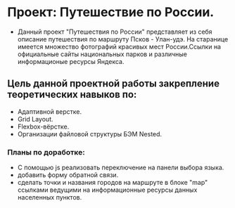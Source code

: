 # Проект: Путешествие по России.
- Данный проект  "Путешествия по России" представляет из себя описание путешествия по маршруту Псков - Улан-удэ. 
На старанице имеется множество фотографий красивых мест России.Ссылки на официальные сайты национальных парков и различные информационые 
ресурсы Яндекса. 
## Цель данной проектной работы закрепление теоретических  навыков по:
- Адаптивной верстке.
- Grid Layout.
- Flexbox-вёрстке.
- Организации файловой структуры БЭМ Nested.
### Планы по доработке:
- С помощью js реализовать переключение на панели выбора языка.
- добавить форму обратной связи.
- сделать точки и названия городов на маршруте в блоке "map" ссылками ведущими на информационные 
ресурсы данных населенных пунктов.  



